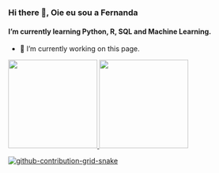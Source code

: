 ### Hi there 👋, Oie eu sou a Fernanda 
#### I’m currently learning Python, R, SQL and Machine Learning.


- 🔭 I’m currently working on this page. 

<div>
<a href="https://github.com/fpradot">
<img height="180em" src="https://github-readme-stats.vercel.app/api/top-langs/?username=fpradot&layout=compact&langs_count=7&theme=dracula"/>
<img height="180em" src="https://github-readme-stats.vercel.app/api?username=fpradot&show_icons=true&theme=dracula&include_all_commits=true&count_private=true"/>
</div>

  
![github-contribution-grid-snake](https://user-images.githubusercontent.com/107155081/202574542-61cac007-0a6c-44dc-8d57-32427d362019.svg)

